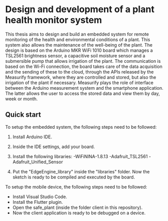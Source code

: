# Design and development of a plant health monitor system

This thesis aims to design and build an embedded system for remote monitoring of the health and environmental conditions of a plant. This system also allows the maintenance of the well-being of the plant. The design is based on the Arduino MKR WiFi 1010 board which manages a TSL2561 brightness sensor, a capacitive soil moisture sensor and a submersible pump that allows irrigation of the plant. The communication is based on the Wi-Fi connection, the board takes care of the data acquisition and the sending of these to the cloud, through the APIs released by the Measurify framework, where they are controlled and stored, but also the irrigation of the plant if necessary. Measurify plays the role of interface between the Arduino measurement system and the smartphone application. The latter allows the user to access the stored data and view them by day, week or month.

## Quick start
To setup the embedded system, the following steps need to be followed:

1. Install Arduino IDE.

2. Inside the IDE settings, add your board.

3. Install the following libraries:
-WiFiNINA-1.8.13
-Adafruit_TSL2561
-Adafruit_Unified_Sensor

4. Put the "EdgeEngine_library" inside the "libraries" folder.
Now the sketch is ready to be compiled and executed by the board.

To setup the mobile device, the following steps need to be followed:

- Install Visual Studio Code.
- Install the Flutter plugin.
- Open the safe_plant (inside the folder client in this repository).
- Now the client application is ready to be debugged on a device.
